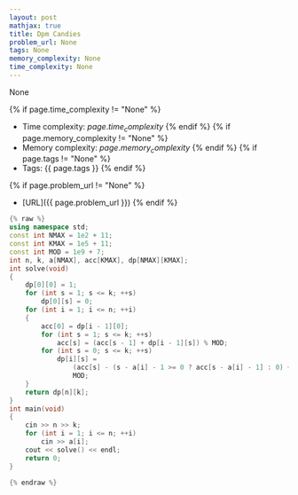 ```yaml
---
layout: post
mathjax: true
title: Dpm Candies
problem_url: None
tags: None
memory_complexity: None
time_complexity: None
---
```


None


{% if page.time_complexity != "None" %}
- Time complexity: ${{ page.time_complexity }}$
{% endif %}
{% if page.memory_complexity != "None" %}
- Memory complexity: ${{ page.memory_complexity }}$
{% endif %}
{% if page.tags != "None" %}
- Tags: {{ page.tags }}
{% endif %}

{% if page.problem_url != "None" %}
- [URL]({{ page.problem_url }})
{% endif %}

```cpp
{% raw %}
using namespace std;
const int NMAX = 1e2 + 11;
const int KMAX = 1e5 + 11;
const int MOD = 1e9 + 7;
int n, k, a[NMAX], acc[KMAX], dp[NMAX][KMAX];
int solve(void)
{
    dp[0][0] = 1;
    for (int s = 1; s <= k; ++s)
        dp[0][s] = 0;
    for (int i = 1; i <= n; ++i)
    {
        acc[0] = dp[i - 1][0];
        for (int s = 1; s <= k; ++s)
            acc[s] = (acc[s - 1] + dp[i - 1][s]) % MOD;
        for (int s = 0; s <= k; ++s)
            dp[i][s] =
                (acc[s] - (s - a[i] - 1 >= 0 ? acc[s - a[i] - 1] : 0) + MOD) %
                MOD;
    }
    return dp[n][k];
}
int main(void)
{
    cin >> n >> k;
    for (int i = 1; i <= n; ++i)
        cin >> a[i];
    cout << solve() << endl;
    return 0;
}

{% endraw %}
```